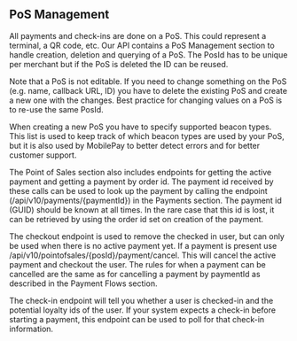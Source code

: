 ## <a name="pos_management"></a>PoS Management

All payments and check-ins are done on a PoS. This could represent a terminal, a QR code, etc. Our API contains a PoS Management section to handle creation, deletion and querying of a PoS. The PosId has to be unique per merchant but if the PoS is deleted the ID can be reused.

Note that a PoS is not editable. If you need to change something on the PoS (e.g. name, callback URL, ID) you have to delete the existing PoS and create a new one with the changes. Best practice for changing values on a PoS is to re-use the same PosId.

When creating a new PoS you have to specify supported beacon types. This list is used to keep track of which beacon types are used by your PoS, but it is also used by MobilePay to better detect errors and for better customer support.

The Point of Sales section also includes endpoints for getting the active payment and getting a payment by order id. The payment id received by these calls can be used to look up the payment by calling the endpoint (/api/v10/payments/{paymentId}) in the Payments section. The payment id (GUID) should be known at all times. In the rare case that this id is lost, it can be retrieved by using the order id set on creation of the payment.

The checkout endpoint is used to remove the checked in user, but can only be used when there is no active payment yet. If a payment is present use /api/v10/pointofsales/{posId}/payment/cancel. This will cancel the active payment and checkout the user. The rules for when a payment can be cancelled are the same as for cancelling a payment by paymentId as described in the Payment Flows section.

The check-in endpoint will tell you whether a user is checked-in and the potential loyalty ids of the user. If your system expects a check-in before starting a payment, this endpoint can be used to poll for that check-in information.

